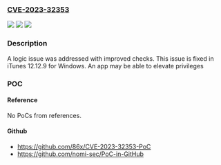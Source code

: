 ### [CVE-2023-32353](https://cve.mitre.org/cgi-bin/cvename.cgi?name=CVE-2023-32353)
![](https://img.shields.io/static/v1?label=Product&message=iTunes%20for%20Windows&color=blue)
![](https://img.shields.io/static/v1?label=Version&message=%3C%2012.12%20&color=brighgreen)
![](https://img.shields.io/static/v1?label=Vulnerability&message=An%20app%20may%20be%20able%20to%20elevate%20privileges&color=brighgreen)

### Description

A logic issue was addressed with improved checks. This issue is fixed in iTunes 12.12.9 for Windows. An app may be able to elevate privileges

### POC

#### Reference
No PoCs from references.

#### Github
- https://github.com/86x/CVE-2023-32353-PoC
- https://github.com/nomi-sec/PoC-in-GitHub

